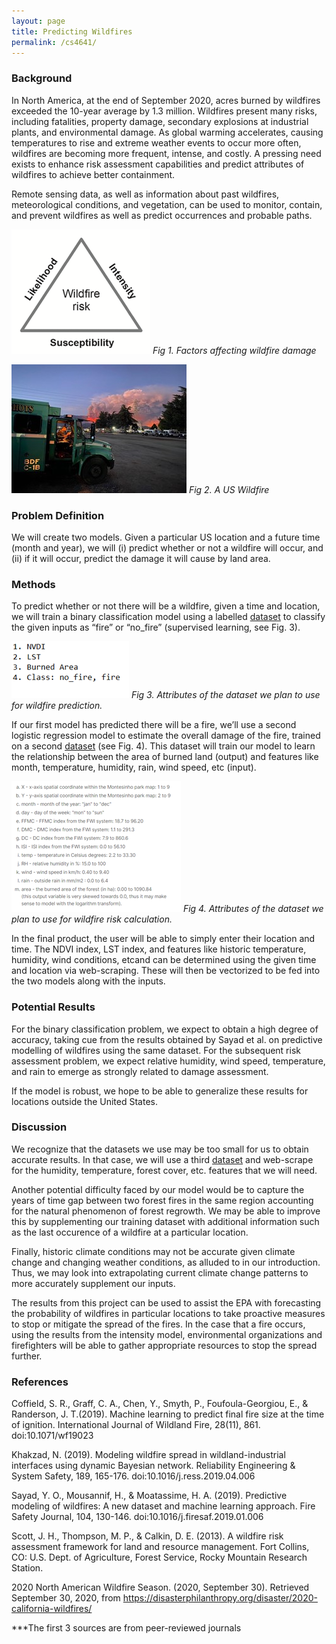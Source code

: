```yaml
---
layout: page
title: Predicting Wildfires
permalink: /cs4641/
---
```


### Background 

In North America, at the end of September 2020, acres burned by wildfires exceeded the 10-year average by 1.3 million. Wildfires present many risks, including fatalities, property damage, secondary explosions at industrial plants, and environmental damage. As global warming accelerates, causing temperatures to rise and extreme weather events to occur more often, wildfires are becoming more frequent, intense, and costly. A pressing need exists to enhance risk assessment capabilities and predict attributes of wildfires to achieve better containment. 

Remote sensing data, as well as information about past wildfires, meteorological conditions, and vegetation, can be used to monitor, contain, and prevent wildfires as well as predict occurrences and probable paths.

![](\images\wildfire_risk.png)
*Fig 1. Factors affecting wildfire damage*


![](\images\image_wildfire.jpg)
*Fig 2. A US Wildfire*


### Problem Definition 

We will create two models. Given a particular US location and a future time (month and year), we will (i) predict whether or not a wildfire will occur, and (ii) if it will occur, predict the damage it will cause by land area. 

### Methods

To predict whether or not there will be a wildfire, given a time and location, we will train a binary classification model using a labelled [dataset](https://github.com/ouladsayadyounes/WildFires/blob/master/WildFires_DataSet.csv) to classify the given inputs as “fire” or “no_fire” (supervised learning, see Fig. 3). 

![](\images\prediction_attributes.png)
*Fig 3. Attributes of the dataset we plan to use for wildfire prediction.*


If our first model has predicted there will be a fire, we’ll use a second logistic regression model to estimate the overall damage of the fire, trained on a second [dataset](https://www.kaggle.com/elikplim/forest-fires-data-set) (see Fig. 4). This dataset will train our model to learn the relationship between the area of burned land (output) and features like month, temperature, humidity, rain, wind speed, etc (input). 

![](\images\risk_attributes.png)
*Fig 4. Attributes of the dataset we plan to use for wildfire risk calculation.*


In the final product, the user will be able to simply enter their location and time. The NDVI index, LST index, and features like historic temperature, humidity, wind conditions, etcand can be determined using the given time and location via web-scraping. These will then be vectorized to be fed into the two models along with the inputs.

### Potential Results

For the binary classification problem, we expect to obtain a high degree of accuracy, taking cue from the results obtained by Sayad et al. on predictive modelling of wildfires using the same dataset. For the subsequent risk assessment problem, we expect relative humidity, wind speed, temperature, and rain to emerge as strongly related to damage assessment.

If the model is robust, we hope to be able to generalize these results for locations outside the United States. 

### Discussion

We recognize that the datasets we use may be too small for us to obtain accurate results. In that case, we will use a third [dataset](https://www.kaggle.com/rtatman/188-million-us-wildfires) and web-scrape for the humidity, temperature, forest cover, etc. features that we will need. 
 
Another potential difficulty faced by our model would be to capture the years of time gap between two forest fires in the same region accounting for the natural phenomenon of forest regrowth. We may be able to improve this by supplementing our training dataset with additional information such as the last occurence of a wildfire at a particular location.
 
Finally, historic climate conditions may not be accurate given climate change and changing weather conditions, as alluded to in our introduction. Thus, we may look into extrapolating current climate change patterns to more accurately supplement our inputs.
 
The results from this project can be used to assist the EPA with forecasting the probability of wildfires in particular locations to take proactive measures to stop or mitigate the spread of the fires. In the case that a fire occurs, using the results from the intensity model, environmental organizations and firefighters will be able to gather appropriate resources to stop the spread further.
 
### References 
Coffield, S. R., Graff, C. A., Chen, Y., Smyth, P., Foufoula-Georgiou, E., & Randerson, J. T.(2019). Machine learning to predict final fire size at the time of ignition. International Journal of Wildland Fire, 28(11), 861. doi:10.1071/wf19023

Khakzad, N. (2019). Modeling wildfire spread in wildland-industrial interfaces using dynamic Bayesian network. Reliability Engineering & System Safety, 189, 165-176. doi:10.1016/j.ress.2019.04.006

Sayad, Y. O., Mousannif, H., & Moatassime, H. A. (2019). Predictive modeling of wildfires: A new dataset and machine learning approach. Fire Safety Journal, 104, 130-146. doi:10.1016/j.firesaf.2019.01.006

Scott, J. H., Thompson, M. P., & Calkin, D. E. (2013). A wildfire risk assessment framework for land and resource management. Fort Collins, CO: U.S. Dept. of Agriculture, Forest Service, Rocky Mountain Research Station.

2020 North American Wildfire Season. (2020, September 30). Retrieved September 30, 2020, from https://disasterphilanthropy.org/disaster/2020-california-wildfires/

***The first 3 sources are from peer-reviewed journals

